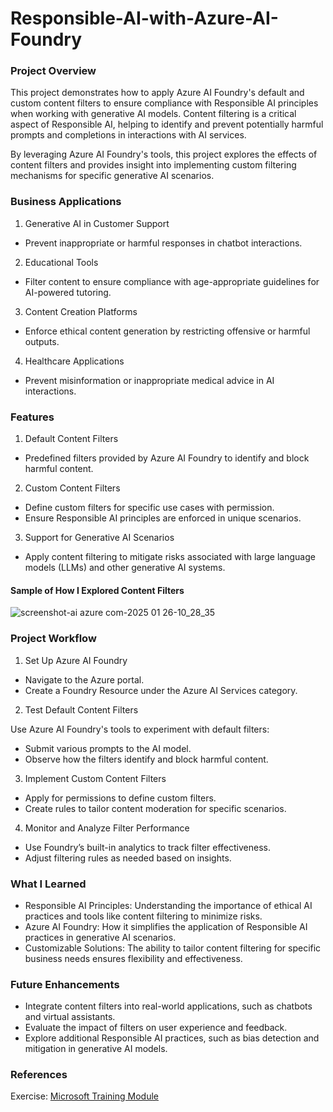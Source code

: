 # Responsible-AI-with-Azure-AI-Foundry

### Project Overview

This project demonstrates how to apply Azure AI Foundry's default and custom content filters to ensure compliance with Responsible AI principles when working with generative AI models. Content filtering is a critical aspect of Responsible AI, helping to identify and prevent potentially harmful prompts and completions in interactions with AI services.

By leveraging Azure AI Foundry's tools, this project explores the effects of content filters and provides insight into implementing custom filtering mechanisms for specific generative AI scenarios.

### Business Applications

1. Generative AI in Customer Support
- Prevent inappropriate or harmful responses in chatbot interactions.

2. Educational Tools
- Filter content to ensure compliance with age-appropriate guidelines for AI-powered tutoring.

3. Content Creation Platforms
- Enforce ethical content generation by restricting offensive or harmful outputs.

4. Healthcare Applications
- Prevent misinformation or inappropriate medical advice in AI interactions.

### Features

1. Default Content Filters
- Predefined filters provided by Azure AI Foundry to identify and block harmful content.

2. Custom Content Filters
- Define custom filters for specific use cases with permission.
- Ensure Responsible AI principles are enforced in unique scenarios.

3. Support for Generative AI Scenarios
- Apply content filtering to mitigate risks associated with large language models (LLMs) and other generative AI systems.

#### Sample of How I Explored Content Filters

![screenshot-ai azure com-2025 01 26-10_28_35](https://github.com/user-attachments/assets/80fa7c8d-5d6e-4e39-8a95-cc47d7a369f7)

### Project Workflow

1. Set Up Azure AI Foundry
- Navigate to the Azure portal.
- Create a Foundry Resource under the Azure AI Services category.

2. Test Default Content Filters

Use Azure AI Foundry's tools to experiment with default filters:
- Submit various prompts to the AI model.
- Observe how the filters identify and block harmful content.

3. Implement Custom Content Filters
- Apply for permissions to define custom filters.
- Create rules to tailor content moderation for specific scenarios.

4. Monitor and Analyze Filter Performance
- Use Foundry’s built-in analytics to track filter effectiveness.
- Adjust filtering rules as needed based on insights.

### What I Learned

- Responsible AI Principles: Understanding the importance of ethical AI practices and tools like content filtering to minimize risks.
- Azure AI Foundry: How it simplifies the application of Responsible AI practices in generative AI scenarios.
- Customizable Solutions: The ability to tailor content filtering for specific business needs ensures flexibility and effectiveness.

### Future Enhancements

- Integrate content filters into real-world applications, such as chatbots and virtual assistants.
- Evaluate the impact of filters on user experience and feedback.
- Explore additional Responsible AI practices, such as bias detection and mitigation in generative AI models.

### References

Exercise: [Microsoft Training Module](https://learn.microsoft.com/en-us/training/modules/responsible-ai-studio/7-exercise-content-filters)
